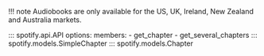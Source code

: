 !!! note
    Audiobooks are only available for the US, UK, Ireland, New Zealand and Australia markets.

::: spotify.api.API
    options:
      members:
        - get_chapter
        - get_several_chapters
::: spotify.models.SimpleChapter
::: spotify.models.Chapter
